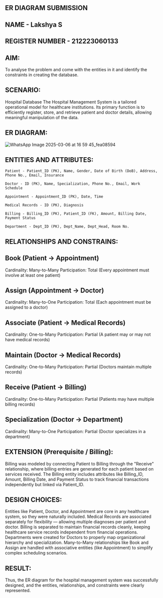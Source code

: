 ## ER DIAGRAM SUBMISSION 
## NAME - Lakshya S
## REGISTER NUMBER - 212223060133


## AIM:
To analyse the problem and come with the entities in it and identify the constraints in creating the database.

## SCENARIO: 
Hospital Database
The Hospital Management System is a tailored operational model for healthcare institutions. Its primary function is to efficiently register, store, and retrieve patient and doctor details, allowing meaningful manipulation of the data.


## ER DIAGRAM:
![WhatsApp Image 2025-03-06 at 16 59 45_fea08594](https://github.com/user-attachments/assets/2af6ff0b-07af-45e2-a8dd-4d098165f658)


## ENTITIES AND ATTRIBUTES:
~~~
Patient - Patient_ID (PK), Name, Gender, Date of Birth (DoB), Address, Phone No., Email, Insurance

Doctor - ID (PK), Name, Specialization, Phone No., Email, Work Schedule

Appointment - Appointment_ID (PK), Date, Time

Medical Records - ID (PK), Diagnosis

Billing - Billing_ID (PK), Patient_ID (FK), Amount, Billing Date, Payment Status

Department - Dept_ID (PK), Dept_Name, Dept_Head, Room No.
~~~
## RELATIONSHIPS AND CONSTRAINS:

## Book (Patient → Appointment)
Cardinality: Many-to-Many
Participation: Total (Every appointment must involve at least one patient)

## Assign (Appointment → Doctor)
Cardinality: Many-to-One
Participation: Total (Each appointment must be assigned to a doctor)

## Associate (Patient → Medical Records)
Cardinality: One-to-Many
Participation: Partial (A patient may or may not have medical records)


## Maintain (Doctor → Medical Records)
Cardinality: One-to-Many
Participation: Partial (Doctors maintain multiple records)

## Receive (Patient → Billing)
Cardinality: One-to-Many
Participation: Partial (Patients may have multiple billing records)

## Specialization (Doctor → Department)
Cardinality: Many-to-One
Participation: Partial (Doctor specializes in a department)

## EXTENSION (Prerequisite / Billing):

Billing was modeled by connecting Patient to Billing through the "Receive" relationship, where billing entries are generated for each patient based on services received. The Billing entity includes attributes like Billing_ID, Amount, Billing Date, and Payment Status to track financial transactions independently but linked via Patient_ID.

## DESIGN CHOICES:

Entities like Patient, Doctor, and Appointment are core in any healthcare system, so they were naturally included.
Medical Records are associated separately for flexibility — allowing multiple diagnoses per patient and doctor.
Billing is separated to maintain financial records cleanly, keeping healthcare service records independent from financial operations.
Departments were created for Doctors to properly map organizational hierarchy and specialization.
Many-to-Many relationships like Book and Assign are handled with associative entities (like Appointment) to simplify complex scheduling scenarios.

## RESULT:
Thus, the ER diagram for the hospital management system was successfully designed, and the entities, relationships, and constraints were clearly represented.
